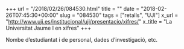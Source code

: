 +++
url = "/2018/02/26/084530.html"
title = ""
date = "2018-02-26T07:45:30+00:00"
slug = "084530"
tags = ["retalls", "UJI"]
x_url = "http://www.uji.es/institucional/uji/presentacio/xifres/"
x_title = "La Universitat Jaume I en xifres"
+++

Nombe d’estudiantat i de personal, dades d’investigació, etc.